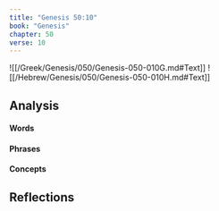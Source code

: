 ```yaml
---
title: "Genesis 50:10"
book: "Genesis"
chapter: 50
verse: 10
---
```

![[/Greek/Genesis/050/Genesis-050-010G.md#Text]]
![[/Hebrew/Genesis/050/Genesis-050-010H.md#Text]]

## Analysis

#### Words

#### Phrases

#### Concepts

## Reflections
